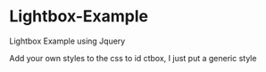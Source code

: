# Lightbox-Example
Lightbox Example using Jquery


Add your own styles to the css to id ctbox, I just put a generic style
